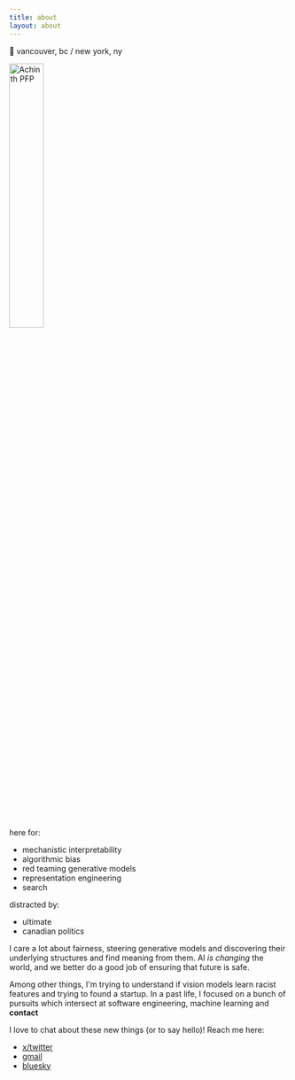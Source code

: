 ```yaml
---
title: about
layout: about
---
```

📍 vancouver, bc / new york, ny

<img src="https://scontent.fcxh3-1.fna.fbcdn.net/v/t39.30808-6/363798363_2900136856789153_6822904069110029991_n.jpg?_nc_cat=103&ccb=1-7&_nc_sid=6ee11a&_nc_ohc=enT_X0BQQgIQ7kNvgH6N3U7&_nc_zt=23&_nc_ht=scontent.fcxh3-1.fna&_nc_gid=AAkfmo1uC6DOyd9n0g71tXe&oh=00_AYDrS_7rsnKZXsmc_0Ar3tEM3h08g8x8SjW3bUuYO4fA9Q&oe=67561DB3" alt="Achinth PFP" width="35%" height="35%">


here for:

* mechanistic interpretability
* algorithmic bias
* red teaming generative models
* representation engineering
* search

distracted by:

* ultimate
* canadian politics

I care a lot about fairness, steering generative models and discovering their underlying structures and find meaning from them. AI _is changing_ the world, and we better do a good job of ensuring that future is safe.

Among other things, I'm trying to understand if vision models learn racist features and trying to found a startup. In a past life, I focused on a bunch of pursuits which intersect at software engineering, machine learning and 
**contact**

I love to chat about these new things (or to say hello)! Reach me here:

* [x/twitter](https://x.com/@bigdaddytwochinz)
* [gmail](mailto:achinth.bharadwaj@gmail.com)
* [bluesky](https://bsky.app/profile/achinth.bsky.social)
